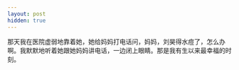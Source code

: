 ```yaml
---
layout: post
hidden: true
---
```

那天我在医院虚弱地靠着她，她给妈妈打电话问，妈妈，刘昊得水痘了，怎么办啊。我默默地听着她跟她妈妈讲电话，一边闭上眼睛。那是我有生以来最幸福的时刻。